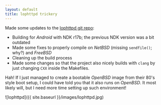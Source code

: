 ```yaml
---
layout: default
title: lophttpd trickery
---
```


Made some updates to the [lophttpd git repo](https://github.com/stealth/lophttpd):

* Building for *Android* with NDK r17b; the previous NDK version was a bit
  outdated
* Made some fixes to properly compile on *NetBSD* (missing `sendfile()`; why?)
  and *FreeBSD*
* Cleaning up the build process
* Made some changes so that the project also nicely builds with `clang` by just
  changing `CXX` inside the Makefiles.

Hah! If I just managed to create a bootable *OpenBSD* image from their 80's
style boot setup, I could have told you that it also runs on *OpenBSD*.
It most likely will, but I need more time setting up such environment!

![lophttpd]({{ site.baseurl }}/images/lophttpd.jpg)

